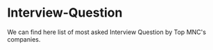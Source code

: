 # Interview-Question
We can find here list of most asked Interview Question by Top MNC's companies.
